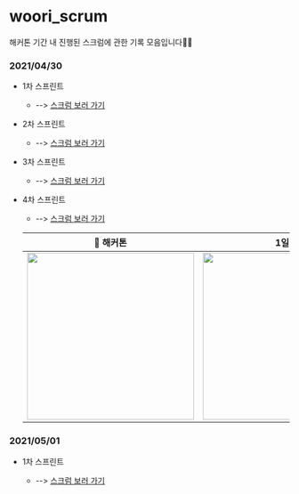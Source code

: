 # woori_scrum
해커톤 기간 내 진행된 스크럼에 관한 기록 모음입니다💪🏻

### 2021/04/30

* 1차 스프린트

    * --> [스크럼 보러 가기](https://github.com/woori-hippy/woori_scrum/blob/main/2021-04-30-15%EC%8B%9C30%EB%B6%84.md)

* 2차 스프린트 

    * --> [스크럼 보러 가기](https://github.com/woori-hippy/woori_scrum/blob/main/2021-04-30-19%EC%8B%9C30%EB%B6%84.md)

* 3차 스프린트 

    * --> [스크럼 보러 가기](https://github.com/woori-hippy/woori_scrum/blob/main/2021-04-30-23%EC%8B%9C00%EB%B6%84.md)

* 4차 스프린트 

    * --> [스크럼 보러 가기](https://github.com/woori-hippy/woori_scrum/blob/main/2021-05-01-02%EC%8B%9C30%EB%B6%84.md)

    |📌 해커톤|1일차|!!|
    |---|---|---|
    |<img width="300" src="https://user-images.githubusercontent.com/31889335/116754821-5ece2b80-aa44-11eb-8d66-81395802974e.jpeg">|<img width="300" src="https://user-images.githubusercontent.com/31889335/116754841-64c40c80-aa44-11eb-85e3-19194e695e23.jpeg">|<img width="300" src="https://user-images.githubusercontent.com/31889335/116754851-668dd000-aa44-11eb-9a1a-ceaa10bc1f11.jpeg">|

### 2021/05/01

* 1차 스프린트

    * --> [스크럼 보러 가기]()